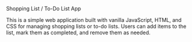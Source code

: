  Shopping List / To-Do List App

This is a simple web application built with vanilla JavaScript, HTML, and CSS for managing shopping lists or to-do lists. Users can add items to the list, mark them as completed, and remove them as needed.
